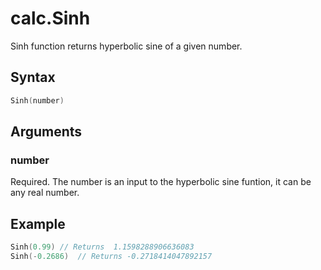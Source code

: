 # calc.Sinh

Sinh function returns hyperbolic sine of a given number.

## Syntax

```go
Sinh(number)
```

## Arguments

### number

Required. The number is an input to the hyperbolic sine funtion, it can be any real number.

## Example

```Go
Sinh(0.99) // Returns  1.1598288906636083
Sinh(-0.2686)  // Returns -0.2718414047892157
```
